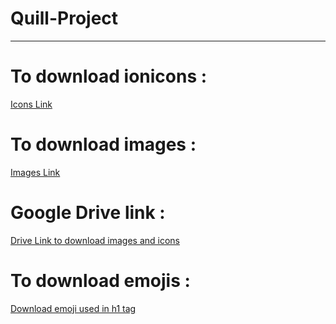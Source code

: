 # Quill-Project
---

# To download ionicons : 

[Icons Link](https://ionic.io/ionicons)

# To download images : 
[Images Link](https://undraw.co/illustrations)

# Google Drive link :
[Drive Link to download images and icons](https://drive.google.com/drive/folders/1S3WtdgZaPdd3dotZ4N0dekCQDoRpaGuQ)

# To download emojis : 
[Download emoji used in h1 tag](https://dreamyguy.github.io/react-emojis/)
